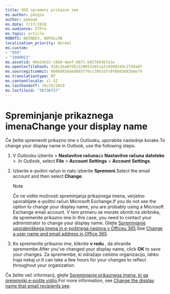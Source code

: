 ```yaml
---
title: 959 spremeni prikazno ime
ms.author: pdigia
author: pebaum
ms.date: 7/17/2018
ms.audience: ITPro
ms.topic: article
ROBOTS: NOINDEX, NOFOLLOW
localization_priority: Normal
ms.custom:
- "959"
- "1800022"
ms.assetid: 96e2de51-c8b0-4eef-b071-b02784367e1e
ms.openlocfilehash: 410c2ba8fd51220b531651a7c830934dc27d4a07
ms.sourcegitcommit: 0b06093dabd685f76cc39b1d7c0f8b03883b6e79
ms.translationtype: MT
ms.contentlocale: sl-SI
ms.lasthandoff: 10/25/2019
ms.locfileid: "36736737"
---
```

# <a name="change-your-display-name"></a><span data-ttu-id="e38e3-102">Spreminjanje prikaznega imena</span><span class="sxs-lookup"><span data-stu-id="e38e3-102">Change your display name</span></span>
  
<span data-ttu-id="e38e3-103">Če želite spremeniti prikazno ime v Outlooku, uporabite naslednje korake.</span><span class="sxs-lookup"><span data-stu-id="e38e3-103">To change your display name in Outlook, use the following steps.</span></span>
  
1. <span data-ttu-id="e38e3-104">V Outlooku izberite \> **Nastavitve računa**za **Nastavitve računa** **datoteke** \> .</span><span class="sxs-lookup"><span data-stu-id="e38e3-104">In Outlook, select **File** \> **Account Settings** \> **Account Settings**.</span></span>

2. <span data-ttu-id="e38e3-105">Izberite e-poštni račun in nato izberite **Spremeni**.</span><span class="sxs-lookup"><span data-stu-id="e38e3-105">Select the email account and then select **Change**.</span></span>

    > [!NOTE]
    > <span data-ttu-id="e38e3-106">Če ne vidite možnosti spreminjanja prikaznega imena, verjetno uporabljate e-poštni račun Microsoft Exchange.</span><span class="sxs-lookup"><span data-stu-id="e38e3-106">If you do not see the option to change your display name, you are probably using a Microsoft Exchange email account.</span></span> <span data-ttu-id="e38e3-107">V tem primeru se morate obrniti na skrbnika, da spremenite prikazno ime.</span><span class="sxs-lookup"><span data-stu-id="e38e3-107">In this case, you need to contact your administrator to change your display name.</span></span> <span data-ttu-id="e38e3-108">Glejte [Spreminjanje uporabniškega imena in e-poštnega naslova v Officeu 365](https://docs.microsoft.com/office365/admin/add-users/change-a-user-name-and-email-address).</span><span class="sxs-lookup"><span data-stu-id="e38e3-108">See [Change a user name and email address in Office 365](https://docs.microsoft.com/office365/admin/add-users/change-a-user-name-and-email-address).</span></span>
  
3. <span data-ttu-id="e38e3-109">Ko spremenite prikazno ime, kliknite **v redu** , da shranite spremembe.</span><span class="sxs-lookup"><span data-stu-id="e38e3-109">After you've changed your display name, click **OK** to save your changes.</span></span> <span data-ttu-id="e38e3-110">Za spremembe, ki odražajo celotno organizacijo, lahko traja nekaj ur.</span><span class="sxs-lookup"><span data-stu-id="e38e3-110">It can take a few hours for your changes to reflect throughout your organization.</span></span>

<span data-ttu-id="e38e3-111">Če želite več informacij, glejte [Spreminjanje prikaznega imena, ki ga prejemniki e-pošte vidijo](https://support.office.com/article/2b53331a-ba2a-4803-88dc-ac9fe376c8a9.aspx).</span><span class="sxs-lookup"><span data-stu-id="e38e3-111">For more information, see [Change the display name that email recipients see](https://support.office.com/article/2b53331a-ba2a-4803-88dc-ac9fe376c8a9.aspx).</span></span>
  
